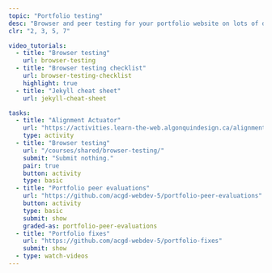 ```yaml
---
topic: "Portfolio testing"
desc: "Browser and peer testing for your portfolio website on lots of different devices and in lots of situations."
clr: "2, 3, 5, 7"

video_tutorials:
  - title: "Browser testing"
    url: browser-testing
  - title: "Browser testing checklist"
    url: browser-testing-checklist
    highlight: true
  - title: "Jekyll cheat sheet"
    url: jekyll-cheat-sheet

tasks:
  - title: "Alignment Actuator"
    url: "https://activities.learn-the-web.algonquindesign.ca/alignment-actuator/"
    type: activity
  - title: "Browser testing"
    url: "/courses/shared/browser-testing/"
    submit: "Submit nothing."
    pair: true
    button: activity
    type: basic
  - title: "Portfolio peer evaluations"
    url: "https://github.com/acgd-webdev-5/portfolio-peer-evaluations"
    button: activity
    type: basic
    submit: show
    graded-as: portfolio-peer-evaluations
  - title: "Portfolio fixes"
    url: "https://github.com/acgd-webdev-5/portfolio-fixes"
    submit: show
  - type: watch-videos
---
```

